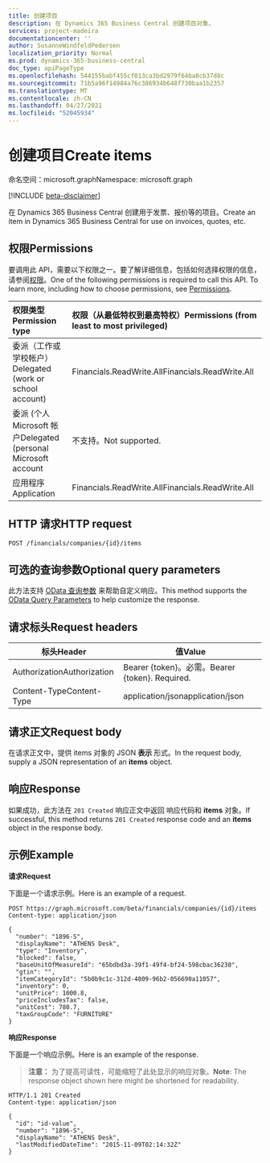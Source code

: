 ```yaml
---
title: 创建项目
description: 在 Dynamics 365 Business Central 创建项目对象。
services: project-madeira
documentationcenter: ''
author: SusanneWindfeldPedersen
localization_priority: Normal
ms.prod: dynamics-365-business-central
doc_type: apiPageType
ms.openlocfilehash: 544155babf455cf013ca3bd2979f64ba8cb37d8c
ms.sourcegitcommit: 71b5a96f14984a76c386934b648f730baa1b2357
ms.translationtype: MT
ms.contentlocale: zh-CN
ms.lasthandoff: 04/27/2021
ms.locfileid: "52045934"
---
```

# <a name="create-items"></a><span data-ttu-id="55f70-103">创建项目</span><span class="sxs-lookup"><span data-stu-id="55f70-103">Create items</span></span>

<span data-ttu-id="55f70-104">命名空间：microsoft.graph</span><span class="sxs-lookup"><span data-stu-id="55f70-104">Namespace: microsoft.graph</span></span>

[!INCLUDE [beta-disclaimer](../../includes/beta-disclaimer.md)]

<span data-ttu-id="55f70-105">在 Dynamics 365 Business Central 创建用于发票、报价等的项目。</span><span class="sxs-lookup"><span data-stu-id="55f70-105">Create an item in Dynamics 365 Business Central for use on invoices, quotes, etc.</span></span>

## <a name="permissions"></a><span data-ttu-id="55f70-106">权限</span><span class="sxs-lookup"><span data-stu-id="55f70-106">Permissions</span></span>
<span data-ttu-id="55f70-p101">要调用此 API，需要以下权限之一。要了解详细信息，包括如何选择权限的信息，请参阅[权限](/graph/permissions-reference)。</span><span class="sxs-lookup"><span data-stu-id="55f70-p101">One of the following permissions is required to call this API. To learn more, including how to choose permissions, see [Permissions](/graph/permissions-reference).</span></span>

|<span data-ttu-id="55f70-109">权限类型</span><span class="sxs-lookup"><span data-stu-id="55f70-109">Permission type</span></span> |<span data-ttu-id="55f70-110">权限（从最低特权到最高特权）</span><span class="sxs-lookup"><span data-stu-id="55f70-110">Permissions (from least to most privileged)</span></span>|
|:---------------|:------------------------------------------|
|<span data-ttu-id="55f70-111">委派（工作或学校帐户）</span><span class="sxs-lookup"><span data-stu-id="55f70-111">Delegated (work or school account)</span></span>|<span data-ttu-id="55f70-112">Financials.ReadWrite.All</span><span class="sxs-lookup"><span data-stu-id="55f70-112">Financials.ReadWrite.All</span></span> |
|<span data-ttu-id="55f70-113">委派 (个人 Microsoft 帐户</span><span class="sxs-lookup"><span data-stu-id="55f70-113">Delegated (personal Microsoft account</span></span>|<span data-ttu-id="55f70-114">不支持。</span><span class="sxs-lookup"><span data-stu-id="55f70-114">Not supported.</span></span>|
|<span data-ttu-id="55f70-115">应用程序</span><span class="sxs-lookup"><span data-stu-id="55f70-115">Application</span></span>|<span data-ttu-id="55f70-116">Financials.ReadWrite.All</span><span class="sxs-lookup"><span data-stu-id="55f70-116">Financials.ReadWrite.All</span></span>|

## <a name="http-request"></a><span data-ttu-id="55f70-117">HTTP 请求</span><span class="sxs-lookup"><span data-stu-id="55f70-117">HTTP request</span></span>
```http
POST /financials/companies/{id}/items
```

## <a name="optional-query-parameters"></a><span data-ttu-id="55f70-118">可选的查询参数</span><span class="sxs-lookup"><span data-stu-id="55f70-118">Optional query parameters</span></span>
<span data-ttu-id="55f70-119">此方法支持 [OData 查询参数](/graph/query-parameters) 来帮助自定义响应。</span><span class="sxs-lookup"><span data-stu-id="55f70-119">This method supports the [OData Query Parameters](/graph/query-parameters) to help customize the response.</span></span>

## <a name="request-headers"></a><span data-ttu-id="55f70-120">请求标头</span><span class="sxs-lookup"><span data-stu-id="55f70-120">Request headers</span></span>
|<span data-ttu-id="55f70-121">标头</span><span class="sxs-lookup"><span data-stu-id="55f70-121">Header</span></span>       |<span data-ttu-id="55f70-122">值</span><span class="sxs-lookup"><span data-stu-id="55f70-122">Value</span></span>                    |
|-------------|-------------------------|
|<span data-ttu-id="55f70-123">Authorization</span><span class="sxs-lookup"><span data-stu-id="55f70-123">Authorization</span></span>|<span data-ttu-id="55f70-p102">Bearer {token}。必需。</span><span class="sxs-lookup"><span data-stu-id="55f70-p102">Bearer {token}. Required.</span></span>|
|<span data-ttu-id="55f70-126">Content-Type</span><span class="sxs-lookup"><span data-stu-id="55f70-126">Content-Type</span></span> |<span data-ttu-id="55f70-127">application/json</span><span class="sxs-lookup"><span data-stu-id="55f70-127">application/json</span></span>         |

## <a name="request-body"></a><span data-ttu-id="55f70-128">请求正文</span><span class="sxs-lookup"><span data-stu-id="55f70-128">Request body</span></span>
<span data-ttu-id="55f70-129">在请求正文中，提供 items 对象的 JSON **表示** 形式。</span><span class="sxs-lookup"><span data-stu-id="55f70-129">In the request body, supply a JSON representation of an **items** object.</span></span>

## <a name="response"></a><span data-ttu-id="55f70-130">响应</span><span class="sxs-lookup"><span data-stu-id="55f70-130">Response</span></span>
<span data-ttu-id="55f70-131">如果成功，此方法在 ```201 Created``` 响应正文中返回 响应代码和 **items** 对象。</span><span class="sxs-lookup"><span data-stu-id="55f70-131">If successful, this method returns ```201 Created``` response code and an **items** object in the response body.</span></span>

## <a name="example"></a><span data-ttu-id="55f70-132">示例</span><span class="sxs-lookup"><span data-stu-id="55f70-132">Example</span></span>
<span data-ttu-id="55f70-133">**请求**</span><span class="sxs-lookup"><span data-stu-id="55f70-133">**Request**</span></span>

<span data-ttu-id="55f70-134">下面是一个请求示例。</span><span class="sxs-lookup"><span data-stu-id="55f70-134">Here is an example of a request.</span></span>

```http
POST https://graph.microsoft.com/beta/financials/companies/{id}/items
Content-type: application/json

{
  "number": "1896-S",
  "displayName": "ATHENS Desk",
  "type": "Inventory",
  "blocked": false,
  "baseUnitOfMeasureId": "65bdbd3a-39f1-49f4-bf24-598cbac36230",
  "gtin": "",
  "itemCategoryId": "5b0b9c1c-312d-4809-96b2-056690a11057",
  "inventory": 0,
  "unitPrice": 1000.8,
  "priceIncludesTax": false,
  "unitCost": 780.7,
  "taxGroupCode": "FURNITURE"
} 

```

<span data-ttu-id="55f70-135">**响应**</span><span class="sxs-lookup"><span data-stu-id="55f70-135">**Response**</span></span>

<span data-ttu-id="55f70-136">下面是一个响应示例。</span><span class="sxs-lookup"><span data-stu-id="55f70-136">Here is an example of the response.</span></span> 

> <span data-ttu-id="55f70-137">**注意：** 为了提高可读性，可能缩短了此处显示的响应对象。</span><span class="sxs-lookup"><span data-stu-id="55f70-137">**Note**: The response object shown here might be shortened for readability.</span></span>

```http
HTTP/1.1 201 Created
Content-type: application/json

{
  "id": "id-value",
  "number": "1896-S",
  "displayName": "ATHENS Desk",
  "lastModifiedDateTime": "2015-11-09T02:14:32Z"
}
```



